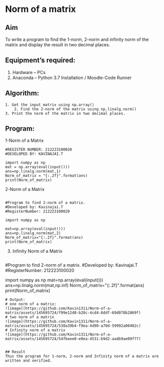 # Norm of a matrix
## Aim
To write a program to find the 1-norm, 2-norm and infinity norm of the matrix and display the result in two decimal places.
## Equipment’s required:
1.	Hardware – PCs
2.	Anaconda – Python 3.7 Installation / Moodle-Code Runner
## Algorithm:
	1. Get the input matrix using np.array()   
        2. Find the 2-norm of the matrix using np.linalg.norm()
	3. Print the norm of the matrix in two decimal places.
## Program:

1-Norm of a Matrix
```
#REGISTER NUMBER: 212223100020
#DEVELOPED BY: KAVINAJAI.T

import numpy as np
mat = np.array(eval(input()))
ans=np.linalg.norm(mat,1)
Norm_of_matrix = "{:.2f}".format(ans)
print(Norm_of_matrix)
```
 2-Norm of a Matrix
 ```

#Program to find 2-norm of a matrix.
#Developed by: Kavinajai.T
#RegisterNumber: 212223100020

import numpy as np

mat=np.array(eval(input()))
ans=np.linalg.norm(mat,2)
Norm_of_matrix="{:.2f}".format(ans)
print(Norm_of_matrix)
```
3. Infinity Norm of a Matrix
   ```
#Program to find 2-norm of a matrix.
#Developed by: Kavinajai.T
#RegisterNumber: 212223100020

import numpy as np
mat=np.array(eval(input()))
ans=np.linalg.norm(mat,np.inf)
Norm_of_matrix="{:.2f}".format(ans)
print(Norm_of_matrix)
```
# Output:
# one norm of a matrix:
![image](https://github.com/Kavin1311/Norm-of-a-matrix/assets/145695724/f99e12d0-b28c-4cd4-8ddf-69d078b2869f)
# two norm of a matrix
![image](https://github.com/Kavin1311/Norm-of-a-matrix/assets/145695724/538a39b4-f9ea-4d90-a70d-59992a00402c)
# Infinity norm of a matrix
![image](https://github.com/Kavin1311/Norm-of-a-matrix/assets/145695724/54fbeee0-e0ea-4531-b9d2-aadb9ae09f77)


## Result
Thus the program for 1-norm, 2-norm and Infinity norm of a matrix are written and verified.
